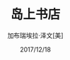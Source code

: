 ---
layout: book
title: 岛上书店
author: 加布瑞埃拉·泽文[美]
date: 2017/12/18
cover: dssd.jpg
categories: [read]
---